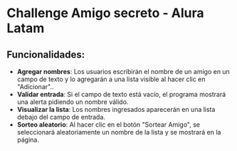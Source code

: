# **Challenge Amigo secreto - Alura Latam**  

## Funcionalidades:

- **Agregar nombres**: Los usuarios escribirán el nombre de un amigo en un campo de texto y lo agregarán a una lista visible al hacer clic en "Adicionar"..
- **Validar entrada**: Si el campo de texto está vacío, el programa mostrará una alerta pidiendo un nombre válido.
- **Visualizar la lista**: Los nombres ingresados aparecerán en una lista debajo del campo de entrada.
- **Sorteo aleatorio**:  Al hacer clic en el botón "Sortear Amigo", se seleccionará aleatoriamente un nombre de la lista y se mostrará en la página.
